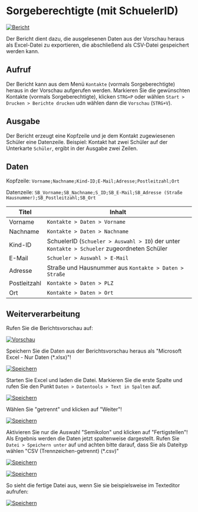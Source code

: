 # Sorgeberechtigte (mit SchuelerID)

[01]:/assets/images/sorgeberechtigte/001.png "Bericht"
[02]:/assets/images/sorgeberechtigte/002.png "Vorschau"
[03]:/assets/images/sorgeberechtigte/003.png "Speichern"
[04]:/assets/images/sorgeberechtigte/004.png "4"
[05]:/assets/images/sorgeberechtigte/005.png "5"
[06]:/assets/images/sorgeberechtigte/006.png "6"
[07]:/assets/images/sorgeberechtigte/007.png "7"
[08]:/assets/images/sorgeberechtigte/008.png "8"


[![Bericht][01]][01]


Der Bericht dient dazu, die ausgelesenen Daten aus der Vorschau heraus als Excel-Datei zu exportieren, die abschließend als CSV-Datei gespeichert werden kann.

## Aufruf

Der Bericht kann aus dem Menü `Kontakte` (vormals Sorgeberechtigte) heraus in der Vorschau aufgerufen werden. Markieren Sie die gewünschten Kontakte (vormals Sorgeberechtigte), klicken `STRG+P` oder wählen `Start > Drucken > Berichte drucken` udn wählen dann die `Vorschau` (`STRG+V`).

## Ausgabe

Der Bericht erzeugt eine Kopfzeile und je dem Kontakt zugewiesenen Schüler eine Datenzeile. Beispiel: Kontakt hat zwei Schüler auf der Unterkarte `Schüler`, ergibt in der Ausgabe zwei Zeilen.

## Daten

Kopfzeile:
`Vorname;Nachname;Kind-ID;E-Mail;Adresse;Postleitzahl;Ort`

Datenzeile:
`SB_Vorname;SB_Nachname;S_ID;SB_E-Mail;SB_Adresse (Straße Hausnummer);SB_Postleitzahl;SB_Ort`

Titel|Inhalt
--|--
Vorname|`Kontakte > Daten > Vorname`
Nachname|`Kontakte > Daten > Nachname`
Kind-ID|SchuelerID (`Schueler > Auswahl > ID`) der unter `Kontakte > Schueler` zugeordneten Schüler
E-Mail|`Schueler > Auswahl > E-Mail`
Adresse|Straße und Hausnummer aus `Kontakte > Daten > Straße`
Postleitzahl| `Kontakte > Daten > PLZ`
Ort|`Kontakte > Daten > Ort`

## Weiterverarbeitung

Rufen Sie die Berichtsvorschau auf:

[![Vorschau][02]][02]

Speichern Sie die Daten aus der Berichtsvorschau heraus als "Microsoft Excel - Nur Daten (*.xlsx)"!

[![Speichern][03]][03]

Starten Sie Excel und laden die Datei. Markieren Sie die erste Spalte und rufen Sie den Punkt `Daten > Datentools > Text in Spalten` auf.

[![Speichern][04]][04]

Wählen Sie "getrennt" und klicken auf "Weiter"!

[![Speichern][05]][05]

Aktivieren Sie nur die Auswahl "Semikolon" und klicken auf "Fertigstellen"! Als Ergebnis werden die Daten jetzt spaltenweise dargestellt. Rufen Sie `Datei > Speichern unter` auf und achten bitte darauf, dass Sie als Dateityp wählen "CSV (Trennzeichen-getrennt) (*.csv)"

[![Speichern][06]][06]

[![Speichern][07]][07]

So sieht die fertige Datei aus, wenn Sie sie beispielsweise im Texteditor aufrufen: 

[![Speichern][08]][08]

